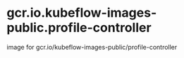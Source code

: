 # gcr.io.kubeflow-images-public.profile-controller
image for gcr.io/kubeflow-images-public/profile-controller
